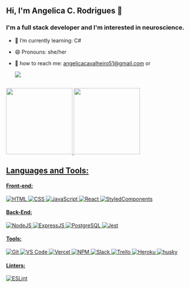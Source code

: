 ## Hi, I'm Angelica C. Rodrigues 👋

### I'm a full stack developer and I'm interested in neuroscience.

- 🌱 I’m currently learning: C#
- 😄 Pronouns: she/her
- 📧 how to reach me: angelicacavalheiro51@gmail.com or

    <div> 
      <a href="https://www.linkedin.com/in/angelica-cavalheiro-rodrigues"><img src="https://img.shields.io/badge/LinkedIn-0077B5?style=for-the-         badge&logo=linkedin&logoColor=white" target="_blanck"><a/>
    </div>
## 
<div>
  <a href="https://github.com/angelicacavalheiro">
  <img height="180em" src ="https://github-readme-stats.vercel.app/api?username=angelicacavalheiro&show_icons=true&theme=merko"/>
  <img height="180em" src ="https://github-readme-stats.vercel.app/api/top-langs/?username=angelicacavalheiro&layout=compact&theme=merko"/>
</div>
  
  ##
  ## Languages and Tools:
  #### Front-end:
![HTML](https://img.shields.io/badge/HTML5-E34F26?style=flat-square&logo=html5&logoColor=white)
![CSS](https://img.shields.io/badge/CSS3-1572B6?style=flat-square&logo=css3&logoColor=white)
![JavaScript](https://img.shields.io/badge/JavaScript-F7DF1E?style=flat-square&logo=javascript&logoColor=black)
![React](https://img.shields.io/badge/React-20232A?style=flat-square&logo=react&logoColor=61DAFB)
![StyledComponents](https://img.shields.io/badge/Styled--Components-DB7093?style=flat-square&logo=styled-components&logoColor=white)
#### Back-End:
![NodeJS](https://img.shields.io/badge/Node.js-43853D?style=flat-square&logo=node.js&logoColor=white)
![ExpressJS](https://img.shields.io/badge/Express.js-404D59?style=flat-square&logo=express&logoColor=white)
![PostgreSQL](https://img.shields.io/badge/PostgreSQL-316192?style=flat-square&logo=postgresql&logoColor=white)
![Jest](https://img.shields.io/badge/Jest-C21325?style=flat-square&logo=jest&logoColor=white)
#### Tools:
![Git](https://img.shields.io/badge/Git-F05032?style=flat-square&logo=git&logoColor=white)
![VS Code](https://img.shields.io/badge/Visual_Studio_Code-0078D4?style=flat-square&logo=visual%20studio%20code&logoColor=white)
![Vercel](https://img.shields.io/badge/Vercel-000000?style=flat-square&logo=vercel&logoColor=white)
![NPM](https://img.shields.io/badge/npm-CB3837?style=flat-square&logo=npm&logoColor=white)
![Slack](https://img.shields.io/badge/Slack-4A154B?style=flat-square&logo=slack&logoColor=white)
![Trello](https://img.shields.io/badge/Trello-0079BF?style=flat-square&logo=trello&logoColor=white)
![Heroku](https://img.shields.io/badge/Heroku-430098?style=flat-square&logo=heroku&logoColor=white)
![husky](https://img.shields.io/badge/husky-b0b0d5?style=flat-square)
#### Linters:
![ESLint](https://img.shields.io/badge/ESLint-7c7ce9?style=flat-square&logo=ESLint)
